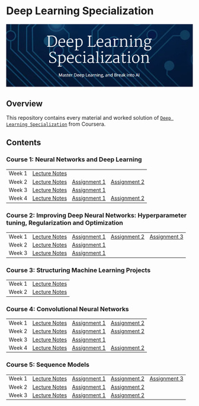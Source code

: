 # Deep Learning Specialization

![deep_learning_specialization](./course_image.png)
## Overview
This repository contains every material and worked solution of [`Deep Learning Specialization`](https://www.coursera.org/specializations/deep-learning) from Coursera.

## Contents

### Course 1: Neural Networks and Deep Learning

<table>
<tr>
    <td>Week 1</td>
    <td><a href="https://github.com/jihoon1990/Coursera_Deep_Learning/tree/master/Course_1_-_Neural_Networks_and_Deep_Learning/Week_1">Lecture Notes</a></td>
    <td></td>
    <td></td>
</tr>
<tr>
    <td>Week 2</td>
    <td><a href="https://github.com/jihoon1990/Coursera_Deep_Learning/tree/master/Course_1_-_Neural_Networks_and_Deep_Learning/Week_2">Lecture Notes</a></td>
    <td><a href="https://nbviewer.jupyter.org/github/jihoon1990/Coursera_Deep_Learning/blob/master/Course_1_-_Neural_Networks_and_Deep_Learning/Week_2/assignment/Python_Basics_with_Numpy_v3.ipynb">Assignment 1</a></td>
    <td><a href="https://nbviewer.jupyter.org/github/jihoon1990/Coursera_Deep_Learning/blob/master/Course_1_-_Neural_Networks_and_Deep_Learning/Week_2/assignment/Logistic_Regression_with_a_Neural_Network_Mindset_v3.ipynb">Assignment 2</a></td>
</tr>
<tr>
    <td>Week 3</td>
    <td><a href="https://github.com/jihoon1990/Coursera_Deep_Learning/tree/master/Course_1_-_Neural_Networks_and_Deep_Learning/Week_3">Lecture Notes</a></td>
    <td><a href="https://nbviewer.jupyter.org/github/jihoon1990/Coursera_Deep_Learning/blob/master/Course_1_-_Neural_Networks_and_Deep_Learning/Week_3/assignment/Planar_data_classification_with_one_hidden_layer_v3.ipynb">Assignment 1</a></td>
    <td></td>
</tr>
<tr>
    <td>Week 4</td>
    <td><a href="https://github.com/jihoon1990/Coursera_Deep_Learning/tree/master/Course_1_-_Neural_Networks_and_Deep_Learning/Week_4">Lecture Notes</a></td>
    <td><a href="https://nbviewer.jupyter.org/github/jihoon1990/Coursera_Deep_Learning/blob/master/Course_1_-_Neural_Networks_and_Deep_Learning/Week_4/assignment/Building_your_Deep_Neural_Network_-_Step_by_Step_v3.ipynb">Assignment 1</a></td>
    <td><a href="https://nbviewer.jupyter.org/github/jihoon1990/Coursera_Deep_Learning/blob/master/Course_1_-_Neural_Networks_and_Deep_Learning/Week_4/assignment/Deep_Neural_Network_-_Application_v3.ipynb">Assignment 2</a></td>
</tr>
</table>

### Course 2: Improving Deep Neural Networks: Hyperparameter tuning, Regularization and Optimization

<table>
<tr>
    <td>Week 1</td>
    <td><a href="https://github.com/jihoon1990/Coursera_Deep_Learning/tree/master/Course_2_-_Improving_Deep_Neural_Networks/Week_1">Lecture Notes</a></td>
    <td><a href="https://nbviewer.jupyter.org/github/jihoon1990/Coursera_Deep_Learning/blob/master/Course_2_-_Improving_Deep_Neural_Networks/Week_1/assignment/Initialization.ipynb">Assignment 1</a></td>
    <td><a href="https://nbviewer.jupyter.org/github/jihoon1990/Coursera_Deep_Learning/blob/master/Course_2_-_Improving_Deep_Neural_Networks/Week_1/assignment/Regularization.ipynb">Assignment 2</a></td>
    <td><a href="https://nbviewer.jupyter.org/github/jihoon1990/Coursera_Deep_Learning/blob/master/Course_2_-_Improving_Deep_Neural_Networks/Week_1/assignment/Gradient_Checking.ipynb">Assignment 3</a></td>
</tr>
<tr>
    <td>Week 2</td>
    <td><a href="https://github.com/jihoon1990/Coursera_Deep_Learning/tree/master/Course_2_-_Improving_Deep_Neural_Networks/Week_2">Lecture Notes</a></td>
    <td><a href="https://nbviewer.jupyter.org/github/jihoon1990/Coursera_Deep_Learning/blob/master/Course_2_-_Improving_Deep_Neural_Networks/Week_2/assignment/Optimization_methods.ipynb">Assignment 1</a></td>
</tr>
<tr>
    <td>Week 3</td>
    <td><a href="https://github.com/jihoon1990/Coursera_Deep_Learning/tree/master/Course_2_-_Improving_Deep_Neural_Networks/Week_3">Lecture Notes</a></td>
    <td><a href="https://nbviewer.jupyter.org/github/jihoon1990/Coursera_Deep_Learning/blob/master/Course_2_-_Improving_Deep_Neural_Networks/Week_3/assignment/Tensorflow_Tutorial.ipynb">Assignment 1</a></td>
</tr>
</table>

### Course 3: Structuring Machine Learning Projects

<table>
<tr>
<tr>
    <td>Week 1</td>
    <td><a href="https://github.com/jihoon1990/Coursera_Deep_Learning/tree/master/Course_3_-_Structuring_Machine_Learning_Projects/Week_1">Lecture Notes</a></td>
</tr>
</tr>
<tr>
    <td>Week 2</td>
    <td><a href="https://github.com/jihoon1990/Coursera_Deep_Learning/tree/master/Course_3_-_Structuring_Machine_Learning_Projects/Week_2">Lecture Notes</a></td>
</tr>
</table>

### Course 4: Convolutional Neural Networks

<table>
<tr>
    <td>Week 1</td>
    <td><a href="https://github.com/jihoon1990/Coursera_Deep_Learning/tree/master/Course_4_-_Convolutional_Neural_Networks/Week_1">Lecture Notes</a></td>
    <td><a href="http://nbviewer.jupyter.org/github/jihoon1990/Coursera_Deep_Learning/blob/master/Course_4_-_Convolutional_Neural_Networks/Week_1/assignment/Convolution_model_-_Step_by_Step_-_v2.ipynb">Assignment 1</a></td>
    <td><a href="https://github.com/jihoon1990/Coursera_Deep_Learning/blob/master/Course_4_-_Convolutional_Neural_Networks/Week_1/assignment/Convolution_model_-_Application_-_v1.ipynb">Assignment 2</a></td>
</tr>
<tr>
    <td>Week 2</td>
    <td><a href="https://github.com/jihoon1990/Coursera_Deep_Learning/tree/master/Course_4_-_Convolutional_Neural_Networks/Week_2">Lecture Notes</a></td>
    <td><a href="http://nbviewer.jupyter.org/github/jihoon1990/Coursera_Deep_Learning/blob/master/Course_4_-_Convolutional_Neural_Networks/Week_2/assignment/Residual_Networks_-_v2.ipynb">Assignment 1</a></td>
    <td><a href="http://nbviewer.jupyter.org/github/jihoon1990/Coursera_Deep_Learning/blob/master/Course_4_-_Convolutional_Neural_Networks/Week_2/assignment/Keras_-_Tutorial_-_Happy_House_v2.ipynb">Assignment 2</a></td>
</tr>
<tr>
    <td>Week 3</td>
    <td><a href="https://github.com/jihoon1990/Coursera_Deep_Learning/tree/master/Course_4_-_Convolutional_Neural_Networks/Week_3">Lecture Notes</a></td>
    <td><a href="http://nbviewer.jupyter.org/github/jihoon1990/Coursera_Deep_Learning/blob/master/Course_4_-_Convolutional_Neural_Networks/Week_3/assignment/Autonomous_driving_application_-_Car_detection_-_v1.ipynb">Assignment 1</a></td>
</tr>
<tr>
    <td>Week 4</td>
    <td><a href="https://github.com/jihoon1990/Coursera_Deep_Learning/tree/master/Course_4_-_Convolutional_Neural_Networks/Week_4">Lecture Notes</a></td>
    <td><a href="http://nbviewer.jupyter.org/github/jihoon1990/Coursera_Deep_Learning/blob/master/Course_4_-_Convolutional_Neural_Networks/Week_4/assignment/Art_Generation_with_Neural_Style_Transfer_-_v2.ipynb">Assignment 1</a></td>
    <td><a href="http://nbviewer.jupyter.org/github/jihoon1990/Coursera_Deep_Learning/blob/master/Course_4_-_Convolutional_Neural_Networks/Week_4/assignment/Face_Recognition_for_the_Happy_House_-_v3.ipynb">Assignment 2</a></td>
</tr>
</table>

### Course 5: Sequence Models

<table>
<tr>
    <td>Week 1</td>
    <td><a href="https://github.com/jihoon1990/Coursera_Deep_Learning/tree/master/Course_5_-_Sequence_Models/Week_1">Lecture Notes</a></td>
    <td><a href="http://nbviewer.jupyter.org/github/jihoon1990/Coursera_Deep_Learning/blob/master/Course_5_-_Sequence_Models/Week_1/assignment/Building_a_Recurrent_Neural_Network_-_Step_by_Step_-_v3.ipynb">Assignment 1</a></td>
    <td><a href="http://nbviewer.jupyter.org/github/jihoon1990/Coursera_Deep_Learning/blob/master/Course_5_-_Sequence_Models/Week_1/assignment/Dinosaurus_Island_-_Character_level_language_model_final_-_v3.ipynb">Assignment 2</a></td>
    <td><a href="http://nbviewer.jupyter.org/github/jihoon1990/Coursera_Deep_Learning/blob/master/Course_5_-_Sequence_Models/Week_1/assignment/Improvise_a_Jazz_Solo_with_an_LSTM_Network_-_v1.ipynb">Assignment 3</a></td>
</tr>
<tr>
    <td>Week 2</td>
    <td><a href="https://github.com/jihoon1990/Coursera_Deep_Learning/tree/master/Course_5_-_Sequence_Models/Week_2">Lecture Notes</a></td>
    <td><a href="http://nbviewer.jupyter.org/github/jihoon1990/Coursera_Deep_Learning/blob/master/Course_5_-_Sequence_Models/Week_2/assignment/Operations_on_word_vectors_-_v2.ipynb">Assignment 1</a></td>
    <td><a href="http://nbviewer.jupyter.org/github/jihoon1990/Coursera_Deep_Learning/blob/master/Course_5_-_Sequence_Models/Week_2/assignment/Emojify_-_v2.ipynb">Assignment 2</a></td>
</tr>
<tr>
    <td>Week 3</td>
    <td><a href="https://github.com/jihoon1990/Coursera_Deep_Learning/tree/master/Course_5_-_Sequence_Models/Week_3">Lecture Notes</a></td>
    <td><a href="http://nbviewer.jupyter.org/github/jihoon1990/Coursera_Deep_Learning/blob/master/Course_5_-_Sequence_Models/Week_3/assignment/Neural_machine_translation_with_attention_-_v3.ipynb">Assignment 1</a></td>
    <td><a href="https://nbviewer.jupyter.org/github/jihoon1990/Coursera_Deep_Learning/blob/master/Course_5_-_Sequence_Models/Week_3/assignment/Trigger_word_detection_-_v1.ipynb">Assignment 2</a></td>
</tr>
</table>

